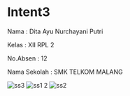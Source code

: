 # Intent3
Nama : Dita Ayu Nurchayani Putri

Kelas : XII RPL 2

No.Absen : 12

Nama Sekolah : SMK TELKOM MALANG

![ss3](https://cloud.githubusercontent.com/assets/21234749/19855797/038738c0-9fa9-11e6-9221-c1d919a623a5.PNG)
![ss1 2](https://cloud.githubusercontent.com/assets/21234749/19855798/038e4782-9fa9-11e6-83c7-1826ab04968d.PNG)
![ss2](https://cloud.githubusercontent.com/assets/21234749/19855799/039b55da-9fa9-11e6-92b8-fa89e82a55bd.PNG)

